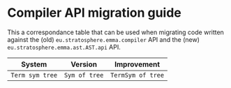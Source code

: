 # Compiler API migration guide

This a correspondance table that can be used when migrating code written against the (old) `eu.stratosphere.emma.compiler` API and the (new) `eu.stratosphere.emma.ast.AST.api` API. 


| System           | Version        | Improvement       |
| ---------------- | -------------- | ----------------- |
| `Term sym tree`  | `Sym of tree`  | `TermSym of tree` |
